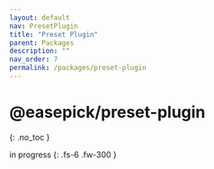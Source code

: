 ```yaml
---
layout: default
nav: PresetPlugin
title: "Preset Plugin"
parent: Packages
description: ""
nav_order: 7
permalink: /packages/preset-plugin
---
```


# @easepick/preset-plugin
{: .no_toc }

in progress
{: .fs-6 .fw-300 }
